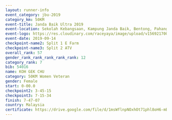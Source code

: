 ```yaml
---
layout: runner-info 
event_category: jbu-2019 
category_km: 50KM 
event-title: Janda Baik Ultra 2019 
event-location: Sekolah Kebangsaan, Kampung Janda Baik, Bentong, Pahang, Malaysia 
event-logo: https://res.cloudinary.com/raceyaya/image/upload/v1569217009/logo/janda-baik_vch1pc.jpg 
event-date: 2019-09-14 
checkpoint-name2: Split 1 E Farm 
checkpoint-name3: Split 2 ATV 
overall_rank: 57
gender_rank_rank_rank_rank_rank: 12
category_rank: 7
bib: 54016
name: KOH GEK CHU
category: 50KM Women Veteran
gender: Female
start: 0-00.0
checkpoint2: 3-45-15
checkpoint3: 7-15-34
finish: 7-47-07
country: Malaysia
certificate: https://drive.google.com/file/d/1msWflnpNOxhOt71phl8oH6-mBuiSa24h/view?usp=sharing
---
```


